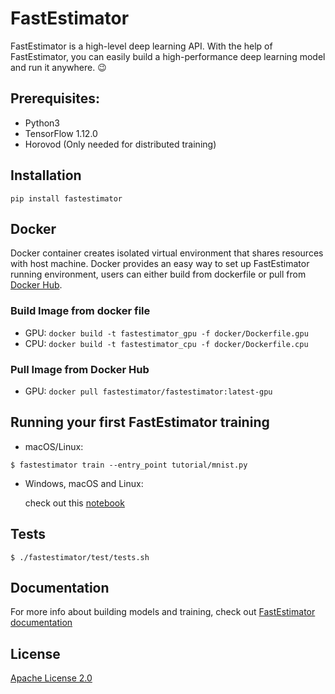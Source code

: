 # FastEstimator 

FastEstimator is a high-level deep learning API. With the help of FastEstimator, you can easily build a high-performance deep learning model and run it anywhere. :wink:

## Prerequisites:
* Python3
* TensorFlow 1.12.0
* Horovod (Only needed for distributed training)

## Installation
`pip install fastestimator`

## Docker
Docker container creates isolated virtual environment that shares resources with host machine. Docker provides an easy way to set up FastEstimator running environment, users can either build from dockerfile or pull from [Docker Hub](https://hub.docker.com/r/fastestimator/fastestimator/tags).

### Build Image from docker file
* GPU: `docker build -t fastestimator_gpu -f docker/Dockerfile.gpu`
* CPU: `docker build -t fastestimator_cpu -f docker/Dockerfile.cpu`

### Pull Image from Docker Hub
* GPU: `docker pull fastestimator/fastestimator:latest-gpu`

## Running your first FastEstimator training
* macOS/Linux:
```
$ fastestimator train --entry_point tutorial/mnist.py
```
* Windows, macOS and Linux:

    check out this [notebook](https://github.com/fastestimator/fastestimator/blob/r0.2/tutorial/mnist.ipynb)

## Tests
```
$ ./fastestimator/test/tests.sh
```

## Documentation
For more info about building models and training, check  out [FastEstimator documentation](https://github.com/pages/fastestimator/fastestimator/)

## License
[Apache License 2.0](https://github.com/fastestimator/fastestimator/blob/master/LICENSE)

